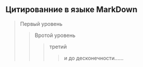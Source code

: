 ## Цитированние в языке MarkDown 
> Первый уровень
>>Вротой уровень
>>> третий
>>>> и до десконечности......